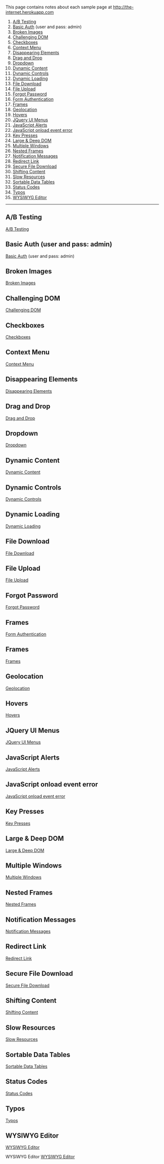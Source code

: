 This page contains notes about each sample page at http://the-internet.herokuapp.com

<ol type="1">
  <li><a href='#abtest'>A/B Testing</a></li>
  <li><a href='#basic_auth'>Basic Auth</a> (user and pass: admin)</li>
  <li><a href='#broken_images'>Broken Images</a></li>
  <li><a href='#challenging_dom'>Challenging DOM</a></li>
  <li><a href='#checkboxes'>Checkboxes</a></li>
  <li><a href='#context_menu'>Context Menu</a></li>
  <li><a href='#disappearing_elements'>Disappearing Elements</a></li>
  <li><a href='#drag_and_drop'>Drag and Drop</a></li>
  <li><a href='#dropdown'>Dropdown</a></li>
  <li><a href='#dynamic_content'>Dynamic Content</a></li>
  <li><a href='#dynamic_controls'>Dynamic Controls</a></li>
  <li><a href='#dynamic_loading'>Dynamic Loading</a></li>
  <li><a href='#download'>File Download</a></li>
  <li><a href='#upload'>File Upload</a></li>
  <li><a href='#forgot_password'>Forgot Password</a></li>
  <li><a href='#login'>Form Authentication</a></li>
  <li><a href='#frames'>Frames</a></li>
  <li><a href='#geolocation'>Geolocation</a></li>
  <li><a href='#hovers'>Hovers</a></li>
  <li><a href='#jqueryui/menu'>JQuery UI Menus</a></li>
  <li><a href='#javascript_alerts'>JavaScript Alerts</a></li>
  <li><a href='#javascript_error'>JavaScript onload event error</a></li>
  <li><a href='#key_presses'>Key Presses</a></li>
  <li><a href='#large'>Large & Deep DOM</a></li>
  <li><a href='#windows'>Multiple Windows</a></li>
  <li><a href='#nested_frames'>Nested Frames</a></li>
  <li><a href='#notification_message'>Notification Messages</a></li>
  <li><a href='#redirector'>Redirect Link</a></li>
  <li><a href='#download_secure'>Secure File Download</a></li>
  <li><a href='#shifting_content'>Shifting Content</a></li>
  <li><a href='#slow'>Slow Resources</a></li>
  <li><a href='#tables'>Sortable Data Tables</a></li>
  <li><a href='#status_codes'>Status Codes</a></li>
  <li><a href='#typos'>Typos</a></li>
  <li><a href='#tinymce'>WYSIWYG Editor</a></li>
</ol>

<hr />

## <a name='abtest'>A/B Testing</a>

  <a target="_blank" href='http://the-internet.herokuapp.com/abtest'>A/B Testing</a>

## <a name='basic_auth'>Basic Auth</a> (user and pass: admin)

  <a target="_blank" href='http://the-internet.herokuapp.com/basic_auth'>Basic Auth</a> (user and pass: admin)</li>

## <a name='broken_images'>Broken Images</a>

  <a target="_blank" href='http://the-internet.herokuapp.com/broken_images'>Broken Images</a>

## <a name='challenging_dom'>Challenging DOM</a>
  <a target="_blank" href='http://the-internet.herokuapp.com/challenging_dom'>Challenging DOM</a>

## <a name='checkboxes'>Checkboxes</a>
  <a target="_blank" href='http://the-internet.herokuapp.com/checkboxes'>Checkboxes</a>

## <a name='context_menu'>Context Menu</a>
  <a target="_blank" href='http://the-internet.herokuapp.com/context_menu'>Context Menu</a>

## <a name='disappearing_elements'>Disappearing Elements</a>
  <a target="_blank" href='http://the-internet.herokuapp.com/disappearing_elements'>Disappearing Elements</a>

## <a name='drag_and_drop'>Drag and Drop</a>
  <a target="_blank" href='http://the-internet.herokuapp.com/drag_and_drop'>Drag and Drop</a>

## <a name='dropdown'>Dropdown</a>
  <a target="_blank" href='http://the-internet.herokuapp.com/dropdown'>Dropdown</a>

## <a name='dynamic_content'>Dynamic Content</a>
  <a target="_blank" href='http://the-internet.herokuapp.com/dynamic_content'>Dynamic Content</a>

## <a name='dynamic_controls'>Dynamic Controls</a>
  <a target="_blank" href='http://the-internet.herokuapp.com/dynamic_controls'>Dynamic Controls</a>

## <a name='dynamic_loading'>Dynamic Loading</a>
  <a target="_blank" href='http://the-internet.herokuapp.com/dynamic_loading'>Dynamic Loading</a>

## <a name='download'>File Download</a>
  <a target="_blank" href='http://the-internet.herokuapp.com/download'>File Download</a>

## <a name='upload'>File Upload</a>
  <a target="_blank" href='http://the-internet.herokuapp.com/upload'>File Upload</a>

## <a name='forgot_password'>Forgot Password</a>
  <a target="_blank" href='http://the-internet.herokuapp.com/forgot_password'>Forgot Password</a>

## <a name='frames'>Frames</a>
  <a target="_blank" href='http://the-internet.herokuapp.com/login'>Form Authentication</a>

## <a name='frames'>Frames</a>
  <a target="_blank" href='http://the-internet.herokuapp.com/frames'>Frames</a>

## <a name='geolocation'>Geolocation</a>
  <a target="_blank" href='http://the-internet.herokuapp.com/geolocation'>Geolocation</a>

## <a name='hovers'>Hovers</a>
  <a target="_blank" href='http://the-internet.herokuapp.com/hovers'>Hovers</a>

## <a name='jqueryui/menu'>JQuery UI Menus</a>
  <a target="_blank" href='http://the-internet.herokuapp.com/jqueryui/menu'>JQuery UI Menus</a>

## <a name='javascript_alerts'>JavaScript Alerts</a>
  <a target="_blank" href='http://the-internet.herokuapp.com/javascript_alerts'>JavaScript Alerts</a>

## <a name='javascript_error'>JavaScript onload event error</a>
  <a target="_blank" href='http://the-internet.herokuapp.com/javascript_error'>JavaScript onload event error</a>

## <a name='key_presses'>Key Presses</a>
  <a target="_blank" href='http://the-internet.herokuapp.com/key_presses'>Key Presses</a>

## <a name='large'>Large & Deep DOM</a>
  <a target="_blank" href='http://the-internet.herokuapp.com/large'>Large & Deep DOM</a>

## <a name='windows'>Multiple Windows</a>
  <a target="_blank" href='http://the-internet.herokuapp.com/windows'>Multiple Windows</a>

## <a name='nested_frames'>Nested Frames</a>
  <a target="_blank" href='http://the-internet.herokuapp.com/nested_frames'>Nested Frames</a>

## <a name='notification_message'>Notification Messages</a>
  <a target="_blank" href='http://the-internet.herokuapp.com/notification_message'>Notification Messages</a>

## <a name='redirector'>Redirect Link</a>

  <a target="_blank" href='http://the-internet.herokuapp.com/redirector'>Redirect Link</a>

## <a name='download_secure'>Secure File Download</a>

  <a target="_blank" href='http://the-internet.herokuapp.com/download_secure'>Secure File Download</a>

## <a name='shifting_content'>Shifting Content</a>
  <a target="_blank" href='http://the-internet.herokuapp.com/shifting_content'>Shifting Content</a>

## <a name='slow'>Slow Resources</a>

  <a target="_blank" href='http://the-internet.herokuapp.com/slow'>Slow Resources</a>

## <a name='tables'>Sortable Data Tables</a>
  <a target="_blank" href='http://the-internet.herokuapp.com/tables'>Sortable Data Tables</a>

## <a name='status_codes'>Status Codes</a>
  <a target="_blank" href='http://the-internet.herokuapp.com/status_codes'>Status Codes</a>

## <a name='typos'>Typos</a>

  <a target="_blank" href='http://the-internet.herokuapp.com/typos'>Typos</a>

## <a name='tinymce'>WYSIWYG Editor</a>
  <a target="_blank" href='http://the-internet.herokuapp.com/tinymce'>WYSIWYG Editor</a>

<a name='#tinymce'>WYSIWYG Editor</a>
  <a href='http://the-internet.herokuapp.com/tinymce'>WYSIWYG Editor</a>
